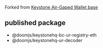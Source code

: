 
Forked from [Keystone Air-Gaped Wallet base](https://github.com/KeystoneHQ/keystone-airgaped-base)


## published package

* @doomjs/keystonehq-bc-ur-registry-eth
* @doomjs/keystonehq-ur-decoder


